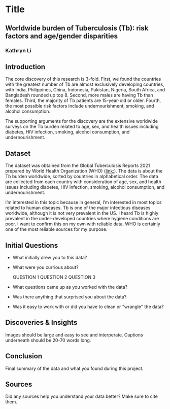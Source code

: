 # Title
## **Worldwide burden of Tuberculosis (Tb): risk factors and age/gender disparities**
### Kathryn Li

## Introduction

The core discovery of this research is 3-fold. First, we found the countries with the greatest number of Tb are almost exclusively developing countries, with India, Philippines, China, Indonesia, Pakistan, Nigeria, South Africa, and Bangladesh rounded up top 8. Second, more males are having Tb than females. Third, the majority of Tb patients are 15-year-old or older. Fourth, the most possible risk factors include undernourishment, smoking, and alcohol consumption.

The supporting arguments for the discovery are the extensive worldwide surveys on the Tb burden related to age, sex, and health issues including diabetes, HIV infection, smoking, alcohol consumption, and undernourishment.  

## Dataset
The dataset was obtained from the Global Tuberculosis Reports 2021 prepared by World Health Organization (WHO) ([link:](https://www.who.int/teams/global-tuberculosis-programme/data)). The data is about the Tb burden worldwide, sorted by countries in alphabetical order. The data are collected from each country with consideration of age, sex, and health issues including diabetes, HIV infection, smoking, alcohol consumption, and undernourishment.  

I’m interested in this topic because in general, I’m interested in most topics related to human diseases. Tb is one of the major infectious diseases worldwide, although it is not very prevalent in the US. I heard Tb is highly prevalent in the under-developed countries where hygiene conditions are poor. I want to confirm this on my own with reliable data. WHO is certainly one of the most reliable sources for my purpose.

## Initial Questions

- What initially drew you to this data? 
- What were you currious about? 

    QUESTION 1
    QUESTION 2
    QUESTION 3
  
- What questions came up as you worked with the data? 
- Was there anything that surprised you about the data?
- Was it easy to work with or did you have to clean or "wrangle" the data?

## Discoveries & Insights

Images should be large and easy to see and interperate. 
Captions underneath should be 20-70 words long.

## Conclusion

Final summary of the data and what you found during this project.

## Sources

Did any sources help you understand your data better? Make sure to cite them.

